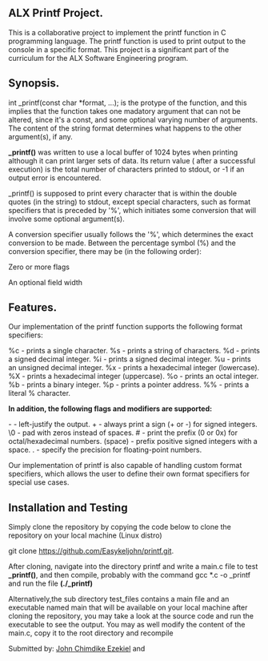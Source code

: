 ## ALX Printf Project.
This is a collaborative project to implement the printf function in C programming language. The printf function is used to print output to the console in a specific format. This project is a significant part of the curriculum for the ALX Software Engineering program.

## Synopsis.
int _printf(const char *format, ...); is the protype of the function, and this implies that the function takes one madatory argument that can not be altered, since it's a const, and some optional varying number of arguments. The content of the string format determines what happens to the other argument(s), if any.

**_printf()** was written to use a local buffer of 1024 bytes when printing although it can print larger sets of data. Its return value ( after a successful execution) is the total number of characters printed to stdout, or -1 if an output error is encountered.

_printf() is supposed to print every character that is within the double quotes (in the string) to stdout, except special characters, such as format specifiers that is preceded by '%', which initiates some conversion that will involve some optional argument(s).

A conversion specifier usually follows the '%', which determines the exact conversion to be made. Between the percentage symbol (%) and the conversion specifier, there may be (in the following order):

Zero or more flags

An optional field width

## Features.
Our implementation of the printf function supports the following format specifiers:

%c - prints a single character.
%s - prints a string of characters.
%d - prints a signed decimal integer.
%i - prints a signed decimal integer.
%u - prints an unsigned decimal integer.
%x - prints a hexadecimal integer (lowercase).
%X - prints a hexadecimal integer (uppercase).
%o - prints an octal integer.
%b - prints a binary integer.
%p - prints a pointer address.
%% - prints a literal % character.

**In addition, the following flags and modifiers are supported:**

\- - left-justify the output.
\+ - always print a sign (+ or -) for signed integers.
\0 - pad with zeros instead of spaces.
\# - print the prefix (0 or 0x) for octal/hexadecimal numbers.
(space) - prefix positive signed integers with a space.
\. - specify the precision for floating-point numbers.

Our implementation of printf is also capable of handling custom format specifiers, which allows the user to define their own format specifiers for special use cases.

## Installation and Testing

Simply clone the repository by copying the code below to clone the repository on your local machine (Linux distro)

git clone https://github.com/Easykeljohn/printf.git.

After cloning, navigate into the directory printf and write a main.c file to test **_printf()**, and then compile, probably with the command gcc *.c -o _printf and run the file **(./_printf)**

Alternatively,the sub directory test_files contains a main file and an executable named main that will be available on your local machine after cloning the repository, you may take a look at the source code and run the executable to see the output. You may as well modify the content of the main.c, copy it to the root directory and recompile

Submitted by: [John Chimdike Ezekiel](https://github.com/Easykeljohn) and 
